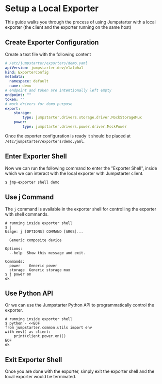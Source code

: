 # Setup a Local Exporter

This guide walks you through the process of using Jumpstarter with a local exporter (the client and the exporter running on the same host)

## Create Exporter Configuration
Create a text file with the following content
```yaml
# /etc/jumpstarter/exporters/demo.yaml
apiVersion: jumpstarter.dev/v1alpha1
kind: ExporterConfig
metadata:
  namespace: default
  name: demo
# endpoint and token are intentionally left empty
endpoint: ""
token: ""
# mock drivers for demo purpose
export:
    storage:
        type: jumpstarter.drivers.storage.driver.MockStorageMux
    power:
        type: jumpstarter.drivers.power.driver.MockPower
```
Once the exporter configuration is ready it should be placed at `/etc/jumpstarter/exporters/demo.yaml`.

## Enter Exporter Shell
Now we can run the following command to enter the "Exporter Shell", inside which we can interact with the local exporter with Jumpstarter client.
```shell
$ jmp-exporter shell demo
```

## Use j Command
The `j` command is available in the exporter shell for controlling the exporter with shell commands.
```shell
# running inside exporter shell
$ j
Usage: j [OPTIONS] COMMAND [ARGS]...

  Generic composite device

Options:
  --help  Show this message and exit.

Commands:
  power    Generic power
  storage  Generic storage mux
$ j power on
ok
```

## Use Python API
Or we can use the Jumpstarter Python API to programmatically control the exporter.

```shell
# running inside exporter shell
$ python - <<EOF
from jumpstarter.common.utils import env
with env() as client:
    print(client.power.on())
EOF
ok
```

## Exit Exporter Shell
Once you are done with the exporter, simply exit the exporter shell and the local exporter would be terminated.
